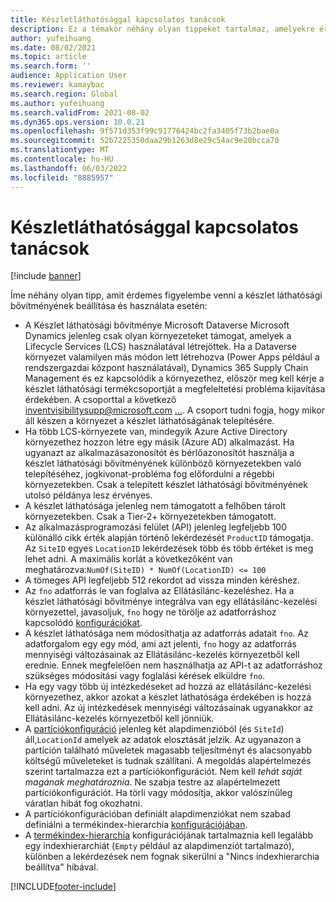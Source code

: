 ```yaml
---
title: Készletláthatósággal kapcsolatos tanácsok
description: Ez a témakör néhány olyan tippeket tartalmaz, amelyekre érdemes megfontolni a készlet láthatósági bővítményének beállítása és használata esetén.
author: yufeihuang
ms.date: 08/02/2021
ms.topic: article
ms.search.form: ''
audience: Application User
ms.reviewer: kamaybac
ms.search.region: Global
ms.author: yufeihuang
ms.search.validFrom: 2021-08-02
ms.dyn365.ops.version: 10.0.21
ms.openlocfilehash: 9f571d353f99c91776424bc2fa3405f73b2bae0a
ms.sourcegitcommit: 52b7225350daa29b1263d8e29c54ac9e20bcca70
ms.translationtype: MT
ms.contentlocale: hu-HU
ms.lasthandoff: 06/03/2022
ms.locfileid: "8885957"
---
```

# <a name="inventory-visibility-tips"></a>Készletláthatósággal kapcsolatos tanácsok

[!include [banner](../includes/banner.md)]

Íme néhány olyan tipp, amit érdemes figyelembe venni a készlet láthatósági bővítményének beállítása és használata esetén:

- A Készlet láthatósági bővítménye Microsoft Dataverse Microsoft Dynamics jelenleg csak olyan környezeteket támogat, amelyek a Lifecycle Services (LCS) használatával létrejöttek. Ha a Dataverse környezet valamilyen más módon lett létrehozva (Power Apps például a rendszergazdai központ használatával), Dynamics 365 Supply Chain Management és ez kapcsolódik a környezethez, először meg kell kérje a készlet láthatósági termékcsoportját a megfeleltetési probléma kijavítása érdekében. A csoporttal a következő inventvisibilitysupp@microsoft.com [...](mailto:inventvisibilitysupp@microsoft.com). A csoport tudni fogja, hogy mikor áll készen a környezet a készlet láthatóságának telepítésére.
- Ha több LCS-környezete van, mindegyik Azure Active Directory környezethez hozzon létre egy másik (Azure AD) alkalmazást. Ha ugyanazt az alkalmazásazonosítót és bérlőazonosítót használja a készlet láthatósági bővítményének különböző környezetekben való telepítéséhez, jogkivonat-probléma fog előfordulni a régebbi környezetekben. Csak a telepített készlet láthatósági bővítményének utolsó példánya lesz érvényes.
- A készlet láthatósága jelenleg nem támogatott a felhőben tárolt környezetekben. Csak a Tier-2+ környezetekben támogatott.
- Az alkalmazásprogramozási felület (API) jelenleg legfeljebb 100 különálló cikk érték alapján történő lekérdezését `ProductID` támogatja. Az `SiteID` egyes `LocationID` lekérdezések több és több értéket is meg lehet adni. A maximális korlát a következőként van meghatározva:`NumOf(SiteID) * NumOf(LocationID) <= 100`
- A tömeges API legfeljebb 512 rekordot ad vissza minden kéréshez.
- Az `fno` adatforrás le van foglalva az Ellátásilánc-kezeléshez. Ha a készlet láthatósági bővítménye integrálva van egy ellátásilánc-kezelési környezettel, javasoljuk, `fno` hogy ne törölje az adatforráshoz kapcsolódó [konfigurációkat](inventory-visibility-configuration.md#data-source-configuration).
- A készlet láthatósága nem módosíthatja az adatforrás adatait `fno`. Az adatforgalom egy egy mód, ami azt jelenti, `fno` hogy az adatforrás mennyiségi változásainak az Ellátásilánc-kezelés környezetből kell erednie. Ennek megfelelően nem használhatja az API-t az adatforráshoz szükséges módosítási vagy foglalási kérések elküldre `fno`.
- Ha egy vagy több új intézkedéseket ad hozzá az ellátásilánc-kezelési környezethez, akkor azokat a készlet láthatósága érdekében is hozzá kell adni. Az új intézkedések mennyiségi változásainak ugyanakkor az Ellátásilánc-kezelés környezetből kell jönniük.
- A [partíciókonfiguráció](inventory-visibility-configuration.md#partition-configuration) jelenleg két alapdimenzióból (és `SiteId`) áll,`LocationId` amelyek az adatok elosztását jelzik. Az ugyanazon a partíción található műveletek magasabb teljesítményt és alacsonyabb költségű műveleteket is tudnak szállítani. A megoldás alapértelmezés szerint tartalmazza ezt a partíciókonfigurációt. Nem kell *tehát saját magának meghatároznia*. Ne szabja testre az alapértelmezett partíciókonfigurációt. Ha törli vagy módosítja, akkor valószínűleg váratlan hibát fog okozhatni.
- A partíciókonfigurációban definiált alapdimenziókat nem szabad definiálni a termékindex-hierarchia [konfigurációjában](inventory-visibility-configuration.md#index-configuration).
- A [termékindex-hierarchia](inventory-visibility-configuration.md#index-configuration) konfigurációjának tartalmaznia kell legalább egy indexhierarchiát (`Empty` például az alapdimenziót tartalmazó), különben a lekérdezések nem fognak sikerülni a "Nincs indexhierarchia beállítva" hibával.

[!INCLUDE[footer-include](../../includes/footer-banner.md)]
